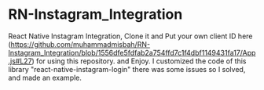 # RN-Instagram_Integration
React Native Instagram Integration, 
Clone it and Put your own client ID here (https://github.com/muhammadmisbah/RN-Instagram_Integration/blob/1556dfe5fdfab2a754ffd7c1f4dbf1149431fa17/App.js#L27) for using this repository. and Enjoy. 
I customized the code of this library "react-native-instagram-login" there was some issues so I solved, and made an example.
